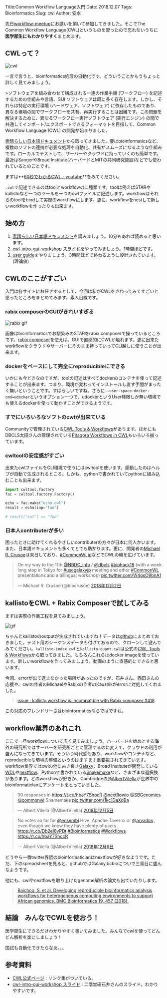 Title:Common Workflow Language入門
Date: 2018.12.07
Tags: Bioinformatics
Slug: cwl
Author: 安水

先日[workflow-meetup](https://github.com/manabuishii/workflow-meetup/wiki/20181126)にお誘いを頂いて参加してきました。そこでThe Common Workflow Language(CWL)というものを習ったので忘れないうちに**医学部生にもわかりやすく**まとめます。

## CWLって？

![cwl](https://github.com/common-workflow-language/cwl-website/blob/master/site/CWL-Logo-Header.png?raw=true)

一言で言うと、bioinformatics処理の自動化です。どういうことかもうちょっと詳しく見てみましょう。

&gt;ソフトウェアを組み合わせて構成される一連の作業手順 (ワークフロー) を記述するための仕組みや言語、GUI ソフトウェアは既に多く存在します。しかし、それらは特定の実行環境 (ハードウェア、ソフトウェア) に依存したものであり、異なる環境の間でワークフローを共有、再実行することは困難です。この問題を解決するために、異なるワークフロー実行ソフトウェア (実行エンジン) の間で共通してインポート/エクスポートできるフォーマットを目指して、Common Workflow Language (CWL) の開発が始まりました。

[素晴らしい日本語ドキュメント](https://github.com/pitagora-galaxy/cwl/wiki/CWL-Start-Guide-JP)から取ってきました。要はbioinformaticsなど、複数のソフトの連携が必要な処理を自動化、共有がスムーズになるような仕組みです。ローカルでテストして、サーバーやクラウドに持っていくのも簡単です。最近はSangerやBroad Institute(ハーバードとMITの共同研究施設)などでも使われているとのことです。

まずは**[60秒でわかるCWL - youtube](https://www.youtube.com/embed/86eY8xs-Vo8?cc_load_policy=1&amp;cc_lang_pref=ja&amp;autoplay=1)**をみてください。

`.cwl`で記述できるのはtoolとworkflowの二種類です。toolは例えばSTARやkallistoなど一つのツールを一つのcwlファイルに記述します。workflowはそれらのtoolをbindして実際のworkflowにします。更に、workflowをnestして新しいworkflowを作ったりも出来ます。

## 始め方

1. [素晴らしい日本語ドキュメント](https://github.com/pitagora-galaxy/cwl/wiki/CWL-Start-Guide-JP)を読みましょう。10分もあれば読めると思います。
2. [cwl-intro-gui-workshop スライド](https://docs.google.com/presentation/d/13K6BKQoimiaOIFSnComw8in3HlCxEm820OASP8_jnDI/edit?usp=sharing)をやってみましょう。1時間ほどです。
3. [user guide](http://www.commonwl.org/user_guide/)をやりましょう。3時間ほどで終わるように設計されています。(理論値)

## CWLのここがすごい

入門は各サイトにお任せするとして、今回は私がCWLをさわってみてすごいと思ったところをまとめてみます。素人目線です。

### rabix composerのGUIがきれいすぎる

![rabix gif](https://github.com/rabix/composer/raw/master/doc/images/workflows.gif)

画像はbioinformaticsでお馴染みのSTARをrabix composerで操っているところです。[rabix composer](http://rabix.io/)を使えば、GUIで直感的にCWLが触れます。更に出来たworkflowをクラウドやサーバーにそのまま持っていってCLI越しに使うことが出来ます。

### dockerをベースにして完全にreproducibleにできる

いかにも今どきなのですが、toolの記述はすべてdockerのコンテナを使って記述することが出来ます。つまり、環境が変わってインストールし直す手間がまったく無いということです。すばらしいですね。さらに`--user-space-docker-cmd=udocker`というオプション一つで、udockerというUser権限しか無い環境でも使えるdockerを使って動かすことができるようです。

### すでにいろいろなソフトのcwlが出来ている

Communityで管理されている[CWL Tools &amp; Workflows](https://github.com/common-workflow-language/workflows)があります。ほかにもDBCLS太田さんの管理されている[Pitagora Workflows in CWL](https://github.com/pitagora-galaxy/cwl)もいろいろ揃っています。

### cwltoolの安定感がすごい

出来たcwlファイルをCLI環境で使うにはcwltoolを使います。感動したのはヘルプが自動で生成されるところ。しかも、pythonで書かれていてpythonに組み込むことも出来ます。

```python
import cwltool.factory
fac = cwltool.factory.Factory()

echo = fac.make("echo.cwl")
result = echo(inp="foo")

# result["out"] == "foo"
```

### 日本人contributerが多い

困ったときに助けてくれるやさしいcontributerの方々が日本に何人かいます。また、日本語ドキュメントも多くてとても助かります。更に、開発者の[Michael R. Crusoe](https://twitter.com/biocrusoe)は来日しており、[#CommonWLjp](https://twitter.com/hashtag/CommonWLjp?src=hash)などでCWLの輪を広げています。

<blockquote class="twitter-tweet" data-lang="ja"><p lang="en" dir="ltr">On my way to the 11th <a href="https://twitter.com/NBDC_info?ref_src=twsrc%5Etfw">@NBDC_info</a> / <a href="https://twitter.com/dbcls?ref_src=twsrc%5Etfw">@dbcls</a> <a href="https://twitter.com/hashtag/biohack18?src=hash&amp;ref_src=twsrc%5Etfw">#biohack18</a> (with a week long stop in Tokyo for <a href="https://twitter.com/hashtag/usegalaxyjp?src=hash&amp;ref_src=twsrc%5Etfw">#usegalaxyjp</a> meeting and other <a href="https://twitter.com/hashtag/CommonWL?src=hash&amp;ref_src=twsrc%5Etfw">#CommonWL</a> presentations and a bilingual workshop) <a href="https://t.co/W4gsO9bnA1">pic.twitter.com/W4gsO9bnA1</a></p>&mdash; Michael R. Crusoe (@biocrusoe) <a href="https://twitter.com/biocrusoe/status/1069104245100748801?ref_src=twsrc%5Etfw">2018年12月2日</a></blockquote>


## kallistoをCWL + Rabix Composerで試してみる

まずは実際の作業工程を見てみましょう。

![gif](https://github.com/yyoshiaki/cwl_user_guide/blob/master/kallisto/kallisto.gif?raw=true)

ちゃんとkallistoのoutputが生成されていますね！データは[github](https://github.com/yyoshiaki/cwl_user_guide/tree/master/kallisto)にまとめておきました。テスト用のシーケンスデータも付けてあるので、クローンして遊んでみてください。`kallisto-index.cwl`と`kallisto-quant.cwl`は公式の[CWL Tools &amp; Workflows](https://github.com/common-workflow-language/workflows)から取ってきました。もちろんこれらはdocker imageを使っています。新しいworkflowを作ってみましょう。動画のように直感的にできると思います。

今回、errorが出て進まなかった場所があったのですが、石井さん、西田さんの応援や、cwlの作者のMichaelやRabixの作者のKaushikがerrorに対処してくれました。
> [issue : kallisto workflow is incompatible with Rabix composer #418](https://github.com/rabix/composer/issues/418#issuecomment-444257454)

この対応のフレンドリーさはbioinformaticsならではですね。

## workflow業界のあれこれ

ここで一旦workflowについて広く見てみましょう。ハーバードを始めとする海外の研究所ではサーバーを研究所ごとに管理するのに変えて、クラウドの利用が盛んになってきています。そういう時代感もあり、workflowやコンテナなど、reproducibleな環境の整備というのはますます重要視されてきています。workflow業界ではcwlの他に古き良き[Galaxy](http://wiki.pitagora-galaxy.org/wiki/index.php/Workflows)、Broad Instituteが開発している[WDL](https://software.broadinstitute.org/wdl/)や[nextflow](https://www.nextflow.io/)、Pythonで書かれている[Snakemake](https://snakemake.readthedocs.io/en/stable/)など、さまざまな選択肢があります。どのworkflowが好きか、Cambridgeの[@AlbertVilella](https://twitter.com/@AlbertVilella)が世界中のbioinformaticianにアンケートをとっていました。

<blockquote class="twitter-tweet" data-lang="ja"><p lang="en" dir="ltr">90 responses in <a href="https://t.co/hbaY7ShocR">https://t.co/hbaY7ShocR</a> <a href="https://twitter.com/nextflowio?ref_src=twsrc%5Etfw">@nextflowio</a> <a href="https://twitter.com/SBGenomics?ref_src=twsrc%5Etfw">@SBGenomics</a> <a href="https://twitter.com/commonwl?ref_src=twsrc%5Etfw">@commonwl</a> Snamemake <a href="https://t.co/1kc1DaXdBa">pic.twitter.com/1kc1DaXdBa</a></p>&mdash; Albert Vilella (@AlbertVilella) <a href="https://twitter.com/AlbertVilella/status/1070219898306084865?ref_src=twsrc%5Etfw">2018年12月5日</a></blockquote>


<blockquote class="twitter-tweet" data-lang="ja"><p lang="en" dir="ltr">No votes so far for <a href="https://twitter.com/ensembl?ref_src=twsrc%5Etfw">@ensembl</a> Hive, Apache Taverna or <a href="https://twitter.com/arvados?ref_src=twsrc%5Etfw">@arvados</a> , even though we know they have plenty of users <a href="https://t.co/Db2el8vPDt">https://t.co/Db2el8vPDt</a> <a href="https://twitter.com/hashtag/Bioinformatics?src=hash&amp;ref_src=twsrc%5Etfw">#Bioinformatics</a> <a href="https://twitter.com/hashtag/Workflows?src=hash&amp;ref_src=twsrc%5Etfw">#Workflows</a> <a href="https://t.co/hbaY7ShocR">https://t.co/hbaY7ShocR</a></p>&mdash; Albert Vilella (@AlbertVilella) <a href="https://twitter.com/AlbertVilella/status/1070579264192462849?ref_src=twsrc%5Etfw">2018年12月6日</a></blockquote>

どうやら一番twitter界隈のbioinformaticianはnextflowが好きなようです。ただ、下のspreadsheetを見ると、githubではGalaxy,bcbioについで三番目に盛んなようです。

他にも、cwlやnextflowを取り上げたgenome解析の論文も出ていたりします。

> [Baichoo, S. et al. Developing reproducible bioinformatics analysis workflows for heterogeneous computing environments to support African genomics. BMC Bioinformatics 19, 457 (2018).](https://bmcbioinformatics.biomedcentral.com/articles/10.1186/s12859-018-2446-1)

## 結論　みんなでCWLを使おう！

医学部生にできるだけわかりやすく書いてみました。みんなでcwlを使ってどんどん解析を楽にしましょう！

国試も自動化できたらなあ。。。

## 参考資料

- [CWL公式ページ](https://www.commonwl.org/) : リンク集がついている。
- [cwl-intro-gui-workshop スライド](https://docs.google.com/presentation/d/13K6BKQoimiaOIFSnComw8in3HlCxEm820OASP8_jnDI/edit?usp=sharing) : 二階堂研石井さんのスライド。わかりやすいです。
